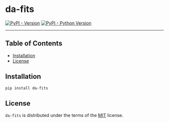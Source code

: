 # da-fits

[![PyPI - Version](https://img.shields.io/pypi/v/da-fits.svg)](https://pypi.org/project/da-fits)
[![PyPI - Python Version](https://img.shields.io/pypi/pyversions/da-fits.svg)](https://pypi.org/project/da-fits)

-----

## Table of Contents

- [Installation](#installation)
- [License](#license)

## Installation

```console
pip install da-fits
```

## License

`da-fits` is distributed under the terms of the [MIT](https://spdx.org/licenses/MIT.html) license.
